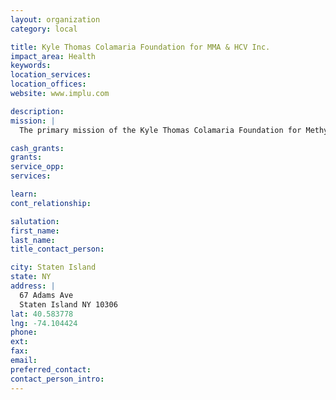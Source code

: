 ```yaml
---
layout: organization
category: local

title: Kyle Thomas Colamaria Foundation for MMA & HCV Inc.
impact_area: Health
keywords: 
location_services: 
location_offices: 
website: www.implu.com

description: 
mission: |
  The primary mission of the Kyle Thomas Colamaria Foundation for Methylmalonic Acidemia with Homcysturnia, Inc. (MMA + HCU) is to make a positive difference in the life of Kyle and other children born with Metabolic diseases, so they may achieve their highest level of potential, by providing committed volunteers, maximizing gifts and developing National awareness with standards of excellence.

cash_grants: 
grants: 
service_opp: 
services: 

learn: 
cont_relationship: 

salutation: 
first_name: 
last_name: 
title_contact_person: 

city: Staten Island
state: NY
address: |
  67 Adams Ave  
  Staten Island NY 10306
lat: 40.583778
lng: -74.104424
phone: 
ext: 
fax: 
email: 
preferred_contact: 
contact_person_intro: 
---
```

